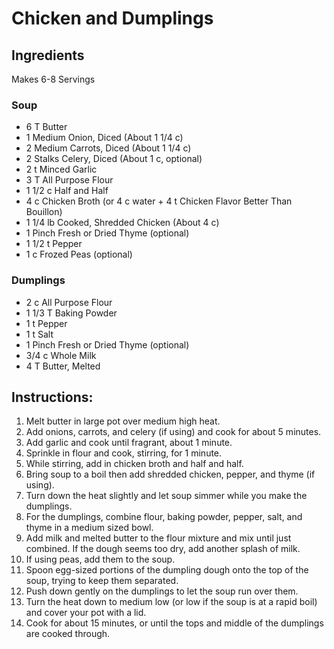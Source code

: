 # Chicken and Dumplings #

## Ingredients ##

Makes 6-8 Servings

### Soup ###

- 6 T Butter
- 1 Medium Onion, Diced (About 1 1/4 c)
- 2 Medium Carrots, Diced (About 1 1/4 c)
- 2 Stalks Celery, Diced (About 1 c, optional)
- 2 t Minced Garlic
- 3 T All Purpose Flour
- 1 1/2 c Half and Half
- 4 c Chicken Broth (or 4 c water + 4 t Chicken Flavor Better Than Bouillon)
- 1 1/4 lb Cooked, Shredded Chicken (About 4 c)
- 1 Pinch Fresh or Dried Thyme (optional)
- 1 1/2 t Pepper
- 1 c Frozed Peas (optional)

### Dumplings ###

- 2 c All Purpose Flour
- 1 1/3 T Baking Powder
- 1 t Pepper
- 1 t Salt
- 1 Pinch Fresh or Dried Thyme (optional)
- 3/4 c Whole Milk
- 4 T Butter, Melted

## Instructions: ##

1. Melt butter in large pot over medium high heat.
2. Add onions, carrots, and celery (if using) and cook for about 5 minutes.
3. Add garlic and cook until fragrant, about 1 minute.
4. Sprinkle in flour and cook, stirring, for 1 minute.
5. While stirring, add in chicken broth and half and half.
6. Bring soup to a boil then add shredded chicken, pepper, and thyme (if using).
7. Turn down the heat slightly and let soup simmer while you make the dumplings.
8. For the dumplings, combine flour, baking powder, pepper, salt, and thyme in a medium sized bowl.
9. Add milk and melted butter to the flour mixture and mix until just combined.  If the dough seems too dry, add another splash of milk.
10. If using peas, add them to the soup.
11. Spoon egg-sized portions of the dumpling dough onto the top of the soup, trying to keep them separated.
12. Push down gently on the dumplings to let the soup run over them.
13. Turn the heat down to medium low (or low if the soup is at a rapid boil) and cover your pot with a lid.
14. Cook for about 15 minutes, or until the tops and middle of the dumplings are cooked through.